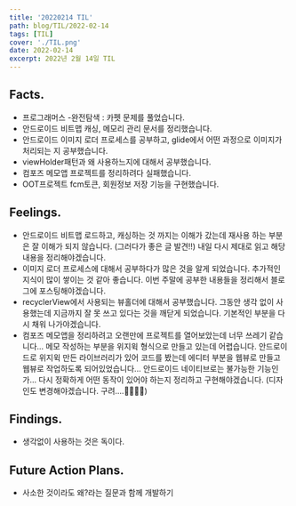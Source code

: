 ```yaml
---
title: '20220214 TIL'
path: blog/TIL/2022-02-14
tags: [TIL]
cover: './TIL.png'
date: 2022-02-14
excerpt: 2022년 2월 14일 TIL
---
```


## Facts.

- 프로그래머스 -완전탐색 : 카펫 문제를 풀었습니다.
- 안드로이드 비트맵 캐싱, 메모리 관리 문서를 정리했습니다.
- 안드로이드 이미지 로더 프로세스를 공부하고, glide에서 어떤 과정으로 이미지가 처리되는 지 공부했습니다.
- viewHolder패턴과 왜 사용하느지에 대해서 공부했습니다.
- 컴포즈 메모앱 프로젝트를 정리하려다 실패했습니다.
- OOT프로젝트 fcm토큰, 회원정보 저장 기능을 구현했습니다.

## Feelings.

- 안드로이드 비트맵 로드하고, 캐싱하는 것 까지는 이해가 갔는데 재사용 하는 부분은 잘 이해가 되지 않습니다. (그러다가 좋은 글 발견!!) 내일 다시 제대로 읽고 해당 내용을 정리해야겠습니다.
- 이미지 로더 프로세스에 대해서 공부하다가 많은 것을 알게 되었습니다. 추가적인 지식이 많이 쌓이는 것 같아 좋습니다. 이번 주말에 공부한 내용들을 정리해서 블로그에 포스팅해야겠습니다.
- recyclerView에서 사용되는 뷰홀더에 대해서 공부했습니다. 그동안 생각 없이 사용했는데 지금까지 잘 못 쓰고 있다는 것을 깨닫게 되었습니다. 기본적인 부분을 다시 채워 나가야겠습니다.
- 컴포즈 메모앱을 정리하려고 오랜만에 프로젝트를 열어보았는데 너무 쓰레기 같습니다... 메모 작성하는 부분을 위지윅 형식으로 만들고 있는데 어렵습니다. 안드로이드로 위지윅 만든 라이브러리가 있어 코드를 봤는데 에디터 부분을 웹뷰로 만들고 웹뷰로 작업하도록 되어있었습니다... 안드로이드 네이티브로는 불가능한 기능인가... 다시 정확하게 어떤 동작이 있어야 하는지 정리하고 구현해야겠습니다. (디자인도 변경해야겠습니다. 구려....🤮🤮🤮🤮)

## Findings.

- 생각없이 사용하는 것은 독이다.

## Future Action Plans.

- 사소한 것이라도 왜?라는 질문과 함께 개발하기
